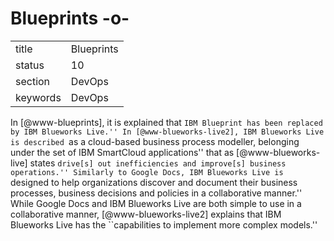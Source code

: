 # Blueprints -o-


|          |                |
| -------- | -------------- |
| title    | Blueprints     | 
| status   | 10             |
| section  | DevOps         |
| keywords | DevOps         |



In [@www-blueprints], it is explained that ``IBM Blueprint has
been replaced by IBM Blueworks Live.'' In [@www-blueworks-live2],
IBM Blueworks Live is described ``as a cloud-based business process
modeller, belonging under the set of IBM SmartCloud applications''
that as [@www-blueworks-live] states ``drive[s] out
inefficiencies and improve[s] business operations.'' Similarly to
Google Docs, IBM Blueworks Live is ``designed to help organizations
discover and document their business processes, business decisions and
policies in a collaborative manner.'' While Google Docs and IBM
Blueworks Live are both simple to use in a collaborative manner,
 [@www-blueworks-live2] explains that IBM Blueworks Live has the
``capabilities to implement more complex models.''

